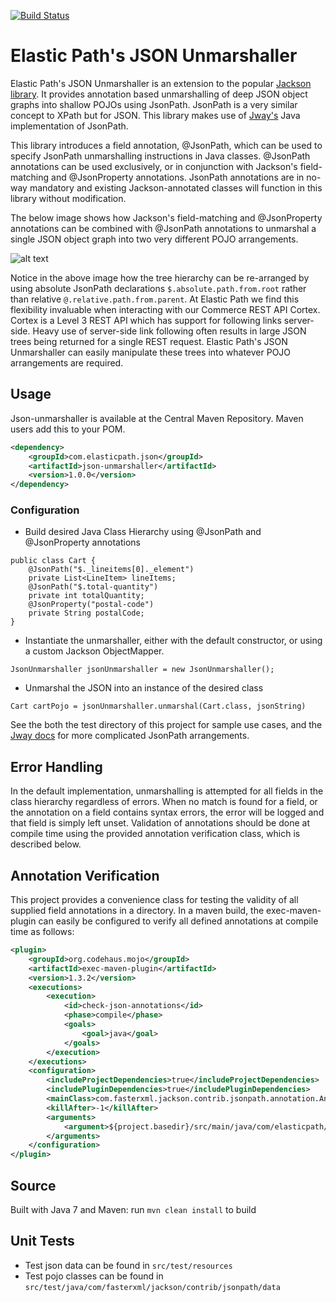 [![Build Status](https://api.travis-ci.org/elasticpath/json-unmarshaller.png)](https://travis-ci.org/elasticpath/json-unmarshaller)

# Elastic Path's JSON Unmarshaller

Elastic Path's JSON Unmarshaller is an extension to the popular [Jackson library](https://github.com/FasterXML/jackson). It provides annotation 
based unmarshalling of deep JSON object graphs into shallow POJOs using JsonPath. JsonPath is a very similar concept to XPath but for JSON. 
This library makes use of [Jway's](https://github.com/jayway/JsonPath) Java implementation of JsonPath. 

This library introduces a field annotation, @JsonPath, which can be used to specify JsonPath unmarshalling instructions in Java classes. @JsonPath
 annotations can be used exclusively, or in conjunction with Jackson's field-matching and @JsonProperty annotations. JsonPath annotations are in
 no-way mandatory and existing Jackson-annotated classes will function in this library without modification.

The below image shows how Jackson's field-matching and @JsonProperty annotations can be combined with @JsonPath annotations to unmarshal 
a single JSON object graph into two very different POJO arrangements. 
 
![alt text](https://cloud.githubusercontent.com/assets/868640/6225115/ae7be7b2-b63a-11e4-9d76-a23227bf82d3.png "Sample Unmarshalling")

Notice in the above image how the tree hierarchy can be re-arranged by using absolute JsonPath declarations `$.absolute.path.from.root` 
rather than relative `@.relative.path.from.parent`. At Elastic Path we find this flexibility invaluable when interacting with our Commerce 
REST API Cortex. Cortex is a Level 3 REST API which has support for following links server-side. Heavy use of server-side link following often 
results in large JSON trees being returned for a single REST request. Elastic Path's JSON Unmarshaller can easily manipulate these trees into 
whatever POJO arrangements are required.

## Usage
Json-unmarshaller is available at the Central Maven Repository. Maven users add this to your POM.

```xml
<dependency>
	<groupId>com.elasticpath.json</groupId>
	<artifactId>json-unmarshaller</artifactId>
    <version>1.0.0</version>
</dependency>
```  
### Configuration
* Build desired Java Class Hierarchy using @JsonPath and @JsonProperty annotations
```
public class Cart {
	@JsonPath("$._lineitems[0]._element")
	private List<LineItem> lineItems;
	@JsonPath("$.total-quantity")
	private int totalQuantity;
	@JsonProperty("postal-code")
    private String postalCode;
}
```
* Instantiate the unmarshaller, either with the default constructor, or using a custom Jackson ObjectMapper.
```
JsonUnmarshaller jsonUnmarshaller = new JsonUnmarshaller();
```
* Unmarshal the JSON into an instance of the desired class 
``` 
Cart cartPojo = jsonUnmarshaller.unmarshal(Cart.class, jsonString) 
``` 

See the both the test directory of this project for sample use cases, and the [Jway docs](https://github.com/jayway/JsonPath/blob/master/README.md#operators) 
for more complicated JsonPath arrangements.

## Error Handling
In the default implementation, unmarshalling is attempted for all fields in the class hierarchy regardless of errors. When no match is found 
for a field, or the annotation on a field contains syntax errors, the error will be logged and that field is simply left unset. Validation of 
 annotations should be done at compile time using the provided annotation verification class, which is described below.

## Annotation Verification
This project provides a convenience class for testing the validity of all supplied field annotations in a directory. In a maven build, the
exec-maven-plugin can easily be configured to verify all defined annotations at compile time as follows:
```xml
<plugin>
	<groupId>org.codehaus.mojo</groupId>
	<artifactId>exec-maven-plugin</artifactId>
	<version>1.3.2</version>
	<executions>
		<execution>
			<id>check-json-annotations</id>
			<phase>compile</phase>
			<goals>
				<goal>java</goal>
			</goals>
		</execution>
	</executions>
	<configuration>
		<includeProjectDependencies>true</includeProjectDependencies>
		<includePluginDependencies>true</includePluginDependencies>
		<mainClass>com.fasterxml.jackson.contrib.jsonpath.annotation.AnnotationVerifier</mainClass>
		<killAfter>-1</killAfter>
		<arguments>
			<argument>${project.basedir}/src/main/java/com/elasticpath/</argument>
		</arguments>
	</configuration>
</plugin>
```
## Source
Built with Java 7 and Maven:
run `mvn clean install` to build

## Unit Tests
* Test json data can be found in `src/test/resources`
* Test pojo classes can be found in `src/test/java/com/fasterxml/jackson/contrib/jsonpath/data`


